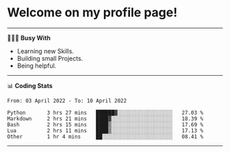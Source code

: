 # Welcome on my profile page!
<!-- print(("dralla"[::-1]+"s").capitalize()) -->

---
👨🏻‍💻 **Busy With**
* Learning new Skills.
* Building small Projects.
* Being helpful.

---
📊 **Coding Stats**
<!--START_SECTION:waka-->

```text
From: 03 April 2022 - To: 10 April 2022

Python       3 hrs 27 mins   ██████▓░░░░░░░░░░░░░░░░░░   27.03 %
Markdown     2 hrs 21 mins   ████▓░░░░░░░░░░░░░░░░░░░░   18.39 %
Bash         2 hrs 15 mins   ████▒░░░░░░░░░░░░░░░░░░░░   17.69 %
Lua          2 hrs 11 mins   ████▒░░░░░░░░░░░░░░░░░░░░   17.13 %
Other        1 hr 4 mins     ██░░░░░░░░░░░░░░░░░░░░░░░   08.41 %
```

<!--END_SECTION:waka-->
---

